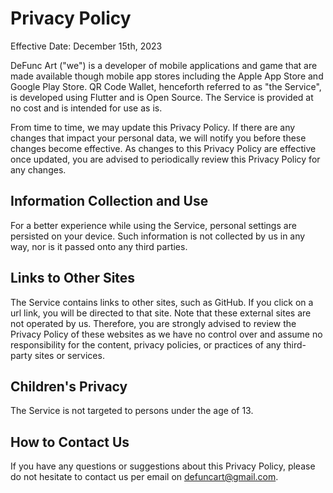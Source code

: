 # Privacy Policy

Effective Date: December 15th, 2023

DeFunc Art ("we") is a developer of mobile applications and game that are made available though mobile app stores including the Apple App Store and Google Play Store. QR Code Wallet, henceforth referred to as "the Service", is developed using Flutter and is Open Source. The Service is provided at no cost and is intended for use as is. 

From time to time, we may update this Privacy Policy. If there are any changes that impact your personal data, we will notify you before these changes become effective. As changes to this Privacy Policy are effective once updated, you are advised to periodically review this Privacy Policy for any changes.

## Information Collection and Use

For a better experience while using the Service, personal settings are persisted on your device. Such information is not collected by us in any way, nor is it passed onto any third parties.

## Links to Other Sites

The Service contains links to other sites, such as GitHub. If you click on a url link, you will be directed to that site. Note that these external sites are not operated by us. Therefore, you are strongly advised to review the Privacy Policy of these websites as we have no control over and assume no responsibility for the content, privacy policies, or practices of any third-party sites or services.

## Children's Privacy

The Service is not targeted to persons under the age of 13.

## How to Contact Us

If you have any questions or suggestions about this Privacy Policy, please do not hesitate to contact us per email on defuncart@gmail.com.
